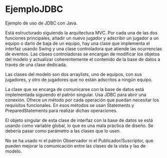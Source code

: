 # EjemploJDBC
Ejemplo de uso de JDBC con Java.

Está estructurado siguiendo la arquitectura MVC. Por cada una de las dos funciones principales, añadir un nuevo jugador y adscribir un jugador a un equipo o darlo de baja de un equipo, hay una clase que implementa el interfaz usando Swing y una clase controladora que atiende las ocurrencias de eventos. Las clases controladoras se encargan de modificar los objetos del modelo y actualizar coherentemente el contenido de la base de datos a través de una clase dedicada.

Las clases del modelo son dos arraylists, uno de equipos, con sus jugadores, y otro de jugadores que no están adscritos a ningún equipo.

La clase que se encarga de comunicarse con la base de datos está implementada siguiendo el patrón singular. Usa JDBC para abrir una conexión. Ofrece un método por cada operación que puedan necesitar los requisitos funcionales. En esos métodos se usan Statements y PreparedStatements para realizar dichas operaciones.

El objeto singular de esta clase de interfaz con la base de datos se está usando como variable global, lo que es una mala práctica de diseño. Se debería pasar como parámetro a las clases que lo usen.

No se ha usado ni el patrón Observador ni el Publicador/Suscriptor, que pueden mejorar la comunicación entre las clases de la vista y las de modelo.
